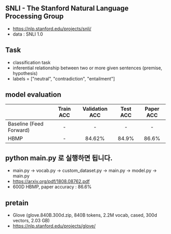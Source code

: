 ## SNLI - The Stanford Natural Language Processing Group
- https://nlp.stanford.edu/projects/snli/
- data : SNLI 1.0

## Task
- classification task
- inferential relationship between two or more given sentences (premise, hypothesis) 
- labels = ["neutral", "contradiction", "entailment"]  

## model evaluation
|                  | Train ACC | Validation ACC | Test ACC | Paper ACC |
| :--------------- | :-------: | :------------: | :------: | :------: |
| Baseline (Feed Forward)         |  -  |     -     |  -  |  -  |
| HBMP           |  -  |  84.62%  |  84.9%  |  86.6%  |

## python main.py 로 실행하면 됩니다.
- main.py → vocab.py → custom_dataset.py → main.py → model.py → main.py 
- https://arxiv.org/pdf/1808.08762.pdf
- 600D HBMP, paper accuracy : 86.6%
## pretain
- Glove (glove.840B.300d.zip, 840B tokens, 2.2M vocab, cased, 300d vectors, 2.03 GB)
- https://nlp.stanford.edu/projects/glove/
